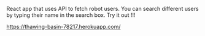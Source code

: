 React app that uses API to fetch robot users. You can search different users by typing their name in the search box.  Try it out !!!

https://thawing-basin-78217.herokuapp.com/ 
